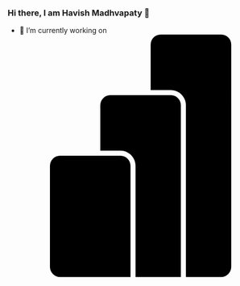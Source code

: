 ### Hi there, I am Havish Madhvapaty 👋

- 🔭 I’m currently working on <svg role="img" viewBox="0 0 24 24" xmlns="http://www.w3.org/2000/svg"><title>Power BI</title><path d="M21 1v22a1 1 0 0 1-1 1h-3.5V7c0-.827-.673-1.5-1.5-1.5h-2V1a1 1 0 0 1 1-1h6a1 1 0 0 1 1 1zm-6 5H9a1 1 0 0 0-1 1v4.5h2c.827 0 1.5.673 1.5 1.5v11H16V7a1 1 0 0 0-1-1zm-5 6H4a1 1 0 0 0-1 1v10a1 1 0 0 0 1 1h7V13a1 1 0 0 0-1-1z"/></svg>





<!--
**havishmad/havishmad** is a ✨ _special_ ✨ repository because its `README.md` (this file) appears on your GitHub profile.

Here are some ideas to get you started:

- 🔭 I’m currently working on ...
- 🌱 I’m currently learning ...
- 👯 I’m looking to collaborate on ...
- 🤔 I’m looking for help with ...
- 💬 Ask me about ...
- 📫 How to reach me: ...
- 😄 Pronouns: ...
- ⚡ Fun fact: ...
-->
